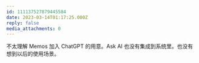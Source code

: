```yaml
---
id: 111137527879445584
date: 2023-03-14T01:17:25.000Z
reply: false
media_attachments: 0
---
```


不太理解 Memos 加入 ChatGPT 的用意。Ask AI 也没有集成到系统里。也没有想到以后的使用场景。

